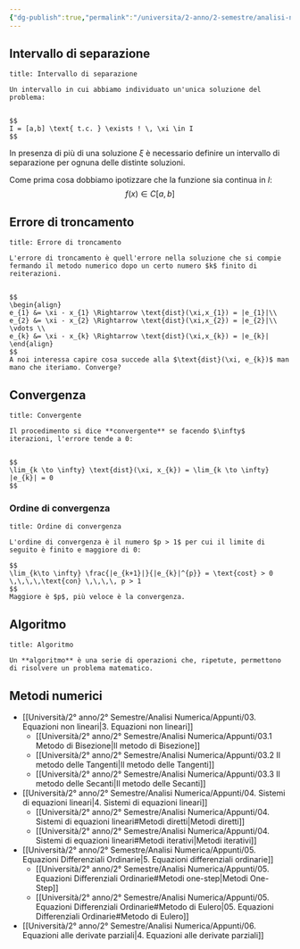 ```yaml
---
{"dg-publish":true,"permalink":"/universita/2-anno/2-semestre/analisi-numerica/appunti/01-introduzione-ai-metodi-numerici/"}
---
```



## Intervallo di separazione

```ad-Definizione
title: Intervallo di separazione

Un intervallo in cui abbiamo individuato un'unica soluzione del problema:


$$
I = [a,b] \text{ t.c. } \exists ! \, \xi \in I
$$

```

In presenza di più di una soluzione $\xi$ è necessario definire un intervallo di separazione per ognuna delle distinte soluzioni.

Come prima cosa dobbiamo ipotizzare che la funzione sia continua in $I$:
$$
f(x) \in C [a,b]
$$

## Errore di troncamento

```ad-Definizione
title: Errore di troncamento

L'errore di troncamento è quell'errore nella soluzione che si compie fermando il metodo numerico dopo un certo numero $k$ finito di reiterazioni.


$$
\begin{align}
e_{1} &= \xi - x_{1} \Rightarrow \text{dist}(\xi,x_{1}) = |e_{1}|\\
e_{2} &= \xi - x_{2} \Rightarrow \text{dist}(\xi,x_{2}) = |e_{2}|\\
\vdots \\
e_{k} &= \xi - x_{k} \Rightarrow \text{dist}(\xi,x_{k}) = |e_{k}|
\end{align}
$$
A noi interessa capire cosa succede alla $\text{dist}(\xi, e_{k})$ man mano che iteriamo. Converge?
```

## Convergenza

```ad-Definizione
title: Convergente

Il procedimento si dice **convergente** se facendo $\infty$ iterazioni, l'errore tende a 0:


$$
\lim_{k \to \infty} \text{dist}(\xi, x_{k}) = \lim_{k \to \infty} |e_{k}| = 0
$$
```

### Ordine di convergenza

```ad-Definizione
title: Ordine di convergenza

L'ordine di convergenza è il numero $p > 1$ per cui il limite di seguito è finito e maggiore di 0:

$$
\lim_{k\to \infty} \frac{|e_{k+1}|}{|e_{k}|^{p}} = \text{cost} > 0 \,\,\,\,\text{con} \,\,\,\, p > 1
$$
Maggiore è $p$, più veloce è la convergenza.

```

## Algoritmo

```ad-Definizione
title: Algoritmo

Un **algoritmo** è una serie di operazioni che, ripetute, permettono di risolvere un problema matematico.

```


## Metodi numerici
- [[Università/2° anno/2° Semestre/Analisi Numerica/Appunti/03. Equazioni non lineari\|3. Equazioni non lineari]]
	- [[Università/2° anno/2° Semestre/Analisi Numerica/Appunti/03.1 Metodo di Bisezione\|Il metodo di Bisezione]]
	- [[Università/2° anno/2° Semestre/Analisi Numerica/Appunti/03.2 Il metodo delle Tangenti\|Il metodo delle Tangenti]]
	- [[Università/2° anno/2° Semestre/Analisi Numerica/Appunti/03.3 Il metodo delle Secanti\|Il metodo delle Secanti]]
- [[Università/2° anno/2° Semestre/Analisi Numerica/Appunti/04. Sistemi di equazioni lineari\|4. Sistemi di equazioni lineari]]
	- [[Università/2° anno/2° Semestre/Analisi Numerica/Appunti/04. Sistemi di equazioni lineari#Metodi diretti\|Metodi diretti]]
	- [[Università/2° anno/2° Semestre/Analisi Numerica/Appunti/04. Sistemi di equazioni lineari#Metodi iterativi\|Metodi iterativi]]
- [[Università/2° anno/2° Semestre/Analisi Numerica/Appunti/05. Equazioni Differenziali Ordinarie\|5. Equazioni differenziali ordinarie]]
	- [[Università/2° anno/2° Semestre/Analisi Numerica/Appunti/05. Equazioni Differenziali Ordinarie#Metodi one-step\|Metodi One-Step]]
	- [[Università/2° anno/2° Semestre/Analisi Numerica/Appunti/05. Equazioni Differenziali Ordinarie#Metodo di Eulero\|05. Equazioni Differenziali Ordinarie#Metodo di Eulero]]
- [[Università/2° anno/2° Semestre/Analisi Numerica/Appunti/06. Equazioni alle derivate parziali\|4. Equazioni alle derivate parziali]]



